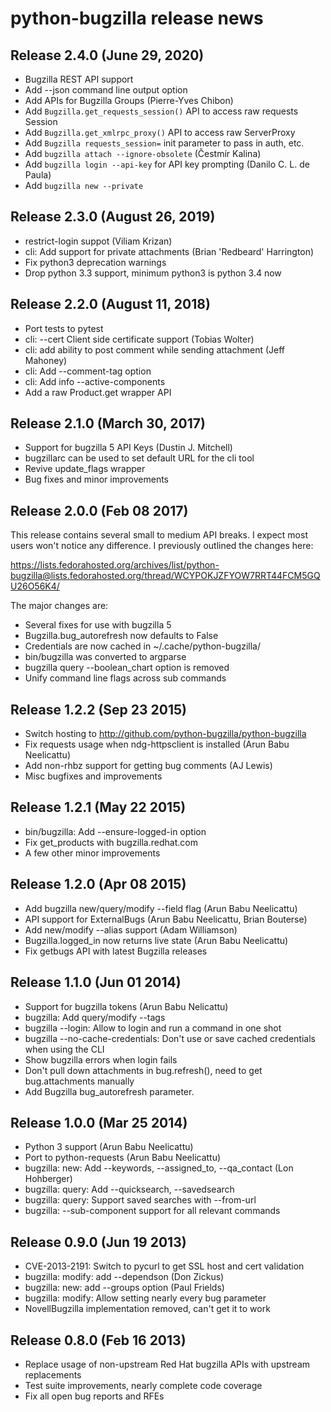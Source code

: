 # python-bugzilla release news

## Release 2.4.0 (June 29, 2020)
- Bugzilla REST API support
- Add --json command line output option
- Add APIs for Bugzilla Groups (Pierre-Yves Chibon)
- Add `Bugzilla.get_requests_session()` API to access raw requests Session
- Add `Bugzilla.get_xmlrpc_proxy()` API to access raw ServerProxy
- Add `Bugzilla requests_session=` init parameter to pass in auth, etc.
- Add `bugzilla attach --ignore-obsolete` (Čestmír Kalina)
- Add `bugzilla login --api-key` for API key prompting (Danilo C. L. de
  Paula)
- Add `bugzilla new --private`

## Release 2.3.0 (August 26, 2019)
- restrict-login suppot (Viliam Krizan)
- cli: Add support for private attachments (Brian 'Redbeard' Harrington)
- Fix python3 deprecation warnings
- Drop python 3.3 support, minimum python3 is python 3.4 now

## Release 2.2.0 (August 11, 2018)
- Port tests to pytest
- cli: --cert Client side certificate support (Tobias Wolter)
- cli: add ability to post comment while sending attachment (Jeff Mahoney)
- cli: Add --comment-tag option
- cli: Add info --active-components
- Add a raw Product.get wrapper API

## Release 2.1.0 (March 30, 2017)
- Support for bugzilla 5 API Keys (Dustin J. Mitchell)
- bugzillarc can be used to set default URL for the cli tool
- Revive update_flags wrapper
- Bug fixes and minor improvements

## Release 2.0.0 (Feb 08 2017)

This release contains several small to medium API breaks. I expect most users
won't notice any difference. I previously outlined the changes here:

https://lists.fedorahosted.org/archives/list/python-bugzilla@lists.fedorahosted.org/thread/WCYPOKJZFYOW7RRT44FCM5GQU26O56K4/

The major changes are:

- Several fixes for use with bugzilla 5
- Bugzilla.bug_autorefresh now defaults to False
- Credentials are now cached in ~/.cache/python-bugzilla/
- bin/bugzilla was converted to argparse
- bugzilla query --boolean_chart option is removed
- Unify command line flags across sub commands

## Release 1.2.2 (Sep 23 2015)

- Switch hosting to http://github.com/python-bugzilla/python-bugzilla
- Fix requests usage when ndg-httpsclient is installed (Arun Babu
  Neelicattu)
- Add non-rhbz support for getting bug comments (AJ Lewis)
- Misc bugfixes and improvements

## Release 1.2.1 (May 22 2015)

- bin/bugzilla: Add --ensure-logged-in option
- Fix get_products with bugzilla.redhat.com
- A few other minor improvements

## Release 1.2.0 (Apr 08 2015)

- Add bugzilla new/query/modify --field flag (Arun Babu Neelicattu)
- API support for ExternalBugs (Arun Babu Neelicattu, Brian Bouterse)
- Add new/modify --alias support (Adam Williamson)
- Bugzilla.logged_in now returns live state (Arun Babu Neelicattu)
- Fix getbugs API with latest Bugzilla releases

## Release 1.1.0 (Jun 01 2014)

- Support for bugzilla tokens (Arun Babu Nelicattu)
- bugzilla: Add query/modify --tags
- bugzilla --login: Allow to login and run a command in one shot
- bugzilla --no-cache-credentials: Don't use or save cached credentials
  when using the CLI
- Show bugzilla errors when login fails
- Don't pull down attachments in bug.refresh(), need to get
  bug.attachments manually
- Add Bugzilla bug_autorefresh parameter.

## Release 1.0.0 (Mar 25 2014)

- Python 3 support (Arun Babu Neelicattu)
- Port to python-requests (Arun Babu Neelicattu)
- bugzilla: new: Add --keywords, --assigned_to, --qa_contact (Lon Hohberger)
- bugzilla: query: Add --quicksearch, --savedsearch
- bugzilla: query: Support saved searches with --from-url
- bugzilla: --sub-component support for all relevant commands

## Release 0.9.0 (Jun 19 2013)

- CVE-2013-2191: Switch to pycurl to get SSL host and cert validation
- bugzilla: modify: add --dependson (Don Zickus)
- bugzilla: new: add --groups option (Paul Frields)
- bugzilla: modify: Allow setting nearly every bug parameter
- NovellBugzilla implementation removed, can't get it to work

## Release 0.8.0 (Feb 16 2013)

- Replace usage of non-upstream Red Hat bugzilla APIs with upstream replacements
- Test suite improvements, nearly complete code coverage
- Fix all open bug reports and RFEs
